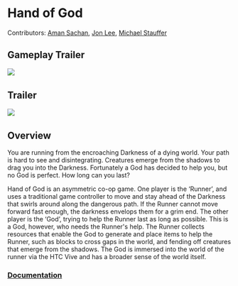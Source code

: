 # Hand of God

Contributors: [Aman Sachan](http://amansachan.com/), [Jon Lee](http://jonlee.xyz/), [Michael Stauffer](https://github.com/mgstauffer)

## Gameplay Trailer
[![](<img src= "Images/handOfGodGameplayImage.png" width="642" height="362">)](https://www.youtube.com/watch?v=8zP61F2Iodg)

## Trailer
[![](<img src= "Images/handOfGodTrailerImage.png" width="642" height="362">)](https://www.youtube.com/watch?v=UKGqr8qPlbg)

## Overview
You are running from the encroaching Darkness of a dying world. Your path is hard to see and disintegrating. Creatures emerge from the shadows to drag you into the Darkness. Fortunately a God has decided to help you, but no God is perfect. How long can you last?

Hand of God is an asymmetric co-op game. One player is the ‘Runner’, and uses a traditional game controller to move and stay ahead of the Darkness that swirls around along the dangerous path. If the Runner cannot move forward fast enough, the darkness envelops them for a grim end. The other player is the ‘God’, trying to help the Runner last as long as possible. This is a God, however, who needs the Runner's help. The Runner collects resources that enable the God to generate and place items to help the Runner, such as blocks to cross gaps in the world, and fending off creatures that emerge from the shadows. The God is immersed into the world of the runner via the HTC Vive and has a broader sense of the world itself.

### [Documentation](Documentation_Hand_Of_God.pdf)